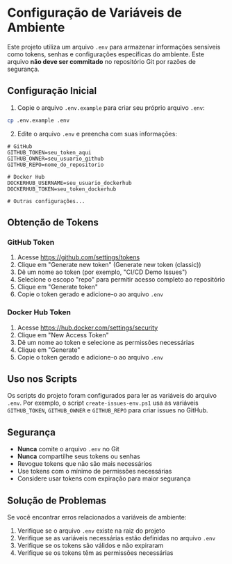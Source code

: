 # Configuração de Variáveis de Ambiente

Este projeto utiliza um arquivo `.env` para armazenar informações sensíveis como tokens, senhas e configurações específicas do ambiente. Este arquivo **não deve ser commitado** no repositório Git por razões de segurança.

## Configuração Inicial

1. Copie o arquivo `.env.example` para criar seu próprio arquivo `.env`:

```bash
cp .env.example .env
```

2. Edite o arquivo `.env` e preencha com suas informações:

```
# GitHub
GITHUB_TOKEN=seu_token_aqui
GITHUB_OWNER=seu_usuario_github
GITHUB_REPO=nome_do_repositorio

# Docker Hub
DOCKERHUB_USERNAME=seu_usuario_dockerhub
DOCKERHUB_TOKEN=seu_token_dockerhub

# Outras configurações...
```

## Obtenção de Tokens

### GitHub Token

1. Acesse https://github.com/settings/tokens
2. Clique em "Generate new token" (Generate new token (classic))
3. Dê um nome ao token (por exemplo, "CI/CD Demo Issues")
4. Selecione o escopo "repo" para permitir acesso completo ao repositório
5. Clique em "Generate token"
6. Copie o token gerado e adicione-o ao arquivo `.env`

### Docker Hub Token

1. Acesse https://hub.docker.com/settings/security
2. Clique em "New Access Token"
3. Dê um nome ao token e selecione as permissões necessárias
4. Clique em "Generate"
5. Copie o token gerado e adicione-o ao arquivo `.env`

## Uso nos Scripts

Os scripts do projeto foram configurados para ler as variáveis do arquivo `.env`. Por exemplo, o script `create-issues-env.ps1` usa as variáveis `GITHUB_TOKEN`, `GITHUB_OWNER` e `GITHUB_REPO` para criar issues no GitHub.

## Segurança

- **Nunca** comite o arquivo `.env` no Git
- **Nunca** compartilhe seus tokens ou senhas
- Revogue tokens que não são mais necessários
- Use tokens com o mínimo de permissões necessárias
- Considere usar tokens com expiração para maior segurança

## Solução de Problemas

Se você encontrar erros relacionados a variáveis de ambiente:

1. Verifique se o arquivo `.env` existe na raiz do projeto
2. Verifique se as variáveis necessárias estão definidas no arquivo `.env`
3. Verifique se os tokens são válidos e não expiraram
4. Verifique se os tokens têm as permissões necessárias 
